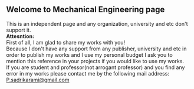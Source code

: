 ## Welcome to Mechanical Engineering page
This is an independent page and any organization, university and etc don't support it.\
**Attesntion:**\
First of all, I am glad to share my works with you!\
Because I don't have any support from any publisher, university and etc in order to publish my works and I use my personal budget I ask you to mention this reference in your projects if you would like to use my works.\
If you are student and professor(not arrogant professor) and you find any error in my works please contact me by the following mail address:\
P.sadrikarami@gmail.com
